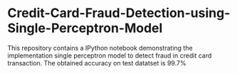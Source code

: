 # Credit-Card-Fraud-Detection-using-Single-Perceptron-Model
This repository contains a IPython notebook demonstrating the implementation single perceptron model to detect fraud in credit card transaction. The obtained accuracy on test datatset is 99.7%
